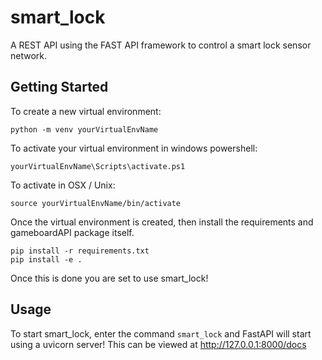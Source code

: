 # smart_lock

A REST API using the FAST API framework to control a smart lock sensor network.

## Getting Started

To create a new virtual environment:
```
python -m venv yourVirtualEnvName
```

To activate your virtual environment in windows powershell:
```
yourVirtualEnvName\Scripts\activate.ps1
```

To activate in OSX / Unix:
```
source yourVirtualEnvName/bin/activate
```


Once the virtual environment is created, then install the requirements and gameboardAPI package itself.
```
pip install -r requirements.txt
pip install -e .
```

Once this is done you are set to use smart_lock!

## Usage

To start smart_lock, enter the command `smart_lock` and FastAPI will start using a uvicorn server! This can be viewed at http://127.0.0.1:8000/docs